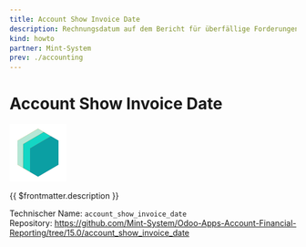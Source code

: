 ```yaml
---
title: Account Show Invoice Date
description: Rechnungsdatum auf dem Bericht für überfällige Forderungen und Verbindlichkeiten.
kind: howto
partner: Mint-System
prev: ./accounting
---
```


# Account Show Invoice Date

![icon_oms_box](attachments/icons_odoo_mint_system.png)

{{ $frontmatter.description }}

Technischer Name: `account_show_invoice_date`\
Repository: <https://github.com/Mint-System/Odoo-Apps-Account-Financial-Reporting/tree/15.0/account_show_invoice_date>
